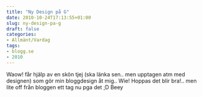 ```yaml
---
title: "Ny Design på G"
date: 2010-10-24T17:13:55+01:00
slug: ny-design-pa-g
draft: false
categories:
- Allmänt/Vardag
tags:
- blogg.se
- 2010
---
```

Waow! får hjälp av en skön tjej (ska länka sen.. men upptagen atm med designen) som gör min bloggdesign åt mig.. Wie! Hoppas det blir bra!.. men lite off från bloggen ett tag nu pga det ;D Beey